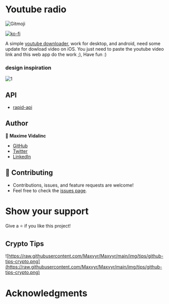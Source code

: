# Youtube radio

<img src="https://img.shields.io/badge/gitmoji-%20😜%20😍-FFDD67.svg?style=flat-square" alt="Gitmoji">
</a>

[![ko-fi](https://ko-fi.com/img/githubbutton_sm.svg)](https://ko-fi.com/A0A72UVP8)

A simple [youtube downloader](https://ytb-simple-dwld.vercel.app/), work for desktop, and android, need some update for dowload video on iOS. You just need to paste the youtube video link and this web app do the work ;), Have fun :)

### design inspiration

![1](https://cdn.dribbble.com/users/1696728/screenshots/18410481/media/9ae4d3dc1dc994b3461f1da986a933ba.jpg?compress=1&resize=1000x750&vertical=top)


## API

- [rapid-api](https://rapidapi.com/h0p3rwe/api/youtube-search-and-download/)

## Author

:man: **Maxime Vidalinc**

- [GitHub](https://github.com/maxvyr)
- [Twitter](https://twitter.com/m4xvyr)
- [LinkedIn](https://www.linkedin.com/in/maxime-vidalinc/)

## 🤝 Contributing
- Contributions, issues, and feature requests are welcome!
- Feel free to check the [issues page](https://github.com/Maxvyr/maxvyr-site/issues).

# Show your support
Give a ⭐ if you like this project!

## Crypto Tips
![https://raw.githubusercontent.com/Maxvyr/Maxvyr/main/img/tips/github-tips-crypto.png](https://raw.githubusercontent.com/Maxvyr/Maxvyr/main/img/tips/github-tips-crypto.png)


# Acknowledgments